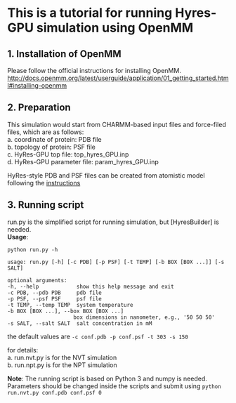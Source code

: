 # This is a tutorial for running Hyres-GPU simulation using OpenMM

## 1. Installation of OpenMM
   Please follow the official instructions for installing OpenMM.
   http://docs.openmm.org/latest/userguide/application/01_getting_started.html#installing-openmm
   
## 2. Preparation
   This simulation would start from CHARMM-based input files and force-filed files, which are as follows:  
   a. coordinate of protein: PDB file  
   b. topology of protein: PSF file  
   c. HyRes-GPU top file: top_hyres_GPU.inp  
   d. HyRes-GPU parameter file: param_hyres_GPU.inp   

   HyRes-style PDB and PSF files can be created from atomistic model following the [instructions](../README.md)   
  

## 3. Running script
   run.py is the simplified script for running simulation, but [HyresBuilder] is needed.  
   **Usage**:
   ```
   python run.py -h

   usage: run.py [-h] [-c PDB] [-p PSF] [-t TEMP] [-b BOX [BOX ...]] [-s SALT]

optional arguments:
  -h, --help            show this help message and exit
  -c PDB, --pdb PDB     pdb file
  -p PSF, --psf PSF     psf file
  -t TEMP, --temp TEMP  system temperature
  -b BOX [BOX ...], --box BOX [BOX ...]
                        box dimensions in nanometer, e.g., '50 50 50'
  -s SALT, --salt SALT  salt concentration in mM
   ```
the default values are ```-c conf.pdb -p conf.psf -t 303 -s 150```   

   for details:  
   a. run.nvt.py is for the NVT simulation  
   b. run.npt.py is for the NPT simulation  
 
   **Note**: The running script is based on Python 3 and numpy is needed. Parameters should be changed inside the scripts and submit using ```python run.nvt.py conf.pdb conf.psf 0```   
   
